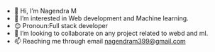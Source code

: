 - 👋 Hi, I’m Nagendra M
- 👀 I’m interested in Web development and Machine learning.
- 😊 Pronoun:Full stack developer
- 💞️ I’m looking to collaborate on any project related to webd and ml.
- 📫 Reaching me through email nagendram399@gmail.com

<!---
nagendram399/nagendram399 is a ✨ special ✨ repository because its `README.md` (this file) appears on your GitHub profile.
You can click the Preview link to take a look at your changes.
--->

